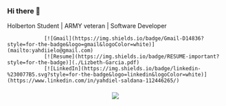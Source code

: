 ### Hi there 👋

Holberton Student | ARMY veteran | Software Developer

<!-- Contact Me Section -->
                [![Gmail](https://img.shields.io/badge/Gmail-D14836?style=for-the-badge&logo=gmail&logoColor=white)](mailto:yahdiielo@gmail.com)
                [![Resume](https://img.shields.io/badge/RESUME-important?style=for-the-badge)](./Lizbeth-Garcia.pdf)
                [![LinkedIn](https://img.shields.io/badge/linkedin-%230077B5.svg?style=for-the-badge&logo=linkedin&logoColor=white)](https://www.linkedin.com/in/yahdiel-saldana-112446265/)

<h4 align="center">
<div>
<img src="https://media.giphy.com/media/l49JMVDvP8D38LHwI/giphy.gif"/>
</div>
</h4>
